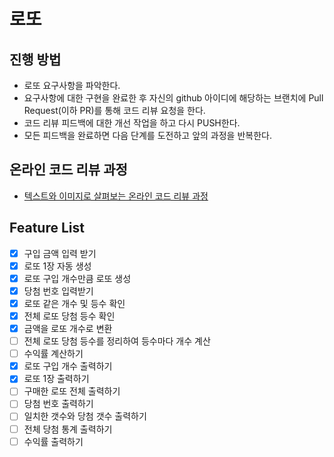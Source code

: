 # 로또
## 진행 방법
* 로또 요구사항을 파악한다.
* 요구사항에 대한 구현을 완료한 후 자신의 github 아이디에 해당하는 브랜치에 Pull Request(이하 PR)를 통해 코드 리뷰 요청을 한다.
* 코드 리뷰 피드백에 대한 개선 작업을 하고 다시 PUSH한다.
* 모든 피드백을 완료하면 다음 단계를 도전하고 앞의 과정을 반복한다.

## 온라인 코드 리뷰 과정
* [텍스트와 이미지로 살펴보는 온라인 코드 리뷰 과정](https://github.com/next-step/nextstep-docs/tree/master/codereview)

## Feature List
- [x] 구입 금액 입력 받기
- [x] 로또 1장 자동 생성
- [x] 로또 구입 개수만큼 로또 생성
- [x] 당첨 번호 입력받기
- [x] 로또 같은 개수 및 등수 확인
- [x] 전체 로또 당첨 등수 확인
- [x] 금액을 로또 개수로 변환
- [ ] 전체 로또 당첨 등수를 정리하여 등수마다 개수 계산
- [ ] 수익률 계산하기
- [x] 로또 구입 개수 출력하기
- [x] 로또 1장 출력하기
- [ ] 구매한 로또 전체 출력하기
- [ ] 당첨 번호 출력하기
- [ ] 일치한 갯수와 당첨 갯수 출력하기
- [ ] 전체 당첨 통계 출력하기
- [ ] 수익률 출력하기